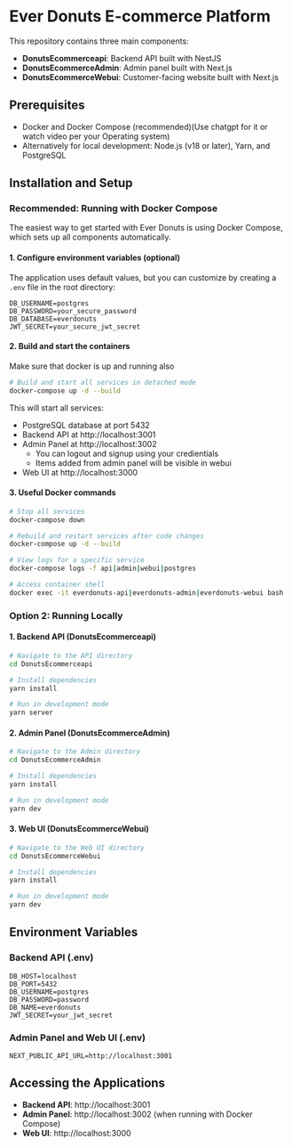 # Ever Donuts E-commerce Platform

This repository contains three main components:

- **DonutsEcommerceapi**: Backend API built with NestJS
- **DonutsEcommerceAdmin**: Admin panel built with Next.js
- **DonutsEcommerceWebui**: Customer-facing website built with Next.js

## Prerequisites

- Docker and Docker Compose (recommended)(Use chatgpt for it or watch video per your Operating system)
- Alternatively for local development: Node.js (v18 or later), Yarn, and PostgreSQL

## Installation and Setup

### Recommended: Running with Docker Compose

The easiest way to get started with Ever Donuts is using Docker Compose, which sets up all components automatically.


#### 1. Configure environment variables (optional)

The application uses default values, but you can customize by creating a `.env` file in the root directory:

```
DB_USERNAME=postgres
DB_PASSWORD=your_secure_password
DB_DATABASE=everdonuts
JWT_SECRET=your_secure_jwt_secret
```

#### 2. Build and start the containers

Make sure that docker is up and running also 
```bash
# Build and start all services in detached mode
docker-compose up -d --build

```

This will start all services:
- PostgreSQL database at port 5432
- Backend API at http://localhost:3001
- Admin Panel at http://localhost:3002
    - You can logout and signup using your credientials
    - Items added from admin panel will be visible in webui
- Web UI at http://localhost:3000

 
#### 3. Useful Docker commands

```bash
# Stop all services
docker-compose down

# Rebuild and restart services after code changes
docker-compose up -d --build

# View logs for a specific service
docker-compose logs -f api|admin|webui|postgres

# Access container shell
docker exec -it everdonuts-api|everdonuts-admin|everdonuts-webui bash
```

### Option 2: Running Locally

#### 1. Backend API (DonutsEcommerceapi)

```bash
# Navigate to the API directory
cd DonutsEcommerceapi

# Install dependencies
yarn install

# Run in development mode
yarn server
```

#### 2. Admin Panel (DonutsEcommerceAdmin)

```bash
# Navigate to the Admin directory
cd DonutsEcommerceAdmin

# Install dependencies
yarn install

# Run in development mode
yarn dev
```

#### 3. Web UI (DonutsEcommerceWebui)

```bash
# Navigate to the Web UI directory
cd DonutsEcommerceWebui

# Install dependencies
yarn install

# Run in development mode
yarn dev
```

## Environment Variables

### Backend API (.env)

```
DB_HOST=localhost
DB_PORT=5432
DB_USERNAME=postgres
DB_PASSWORD=password
DB_NAME=everdonuts
JWT_SECRET=your_jwt_secret
```

### Admin Panel and Web UI (.env)

```
NEXT_PUBLIC_API_URL=http://localhost:3001
```

## Accessing the Applications

- **Backend API**: http://localhost:3001
- **Admin Panel**: http://localhost:3002 (when running with Docker Compose)
- **Web UI**: http://localhost:3000

